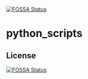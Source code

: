 [![FOSSA Status](https://app.fossa.io/api/projects/git%2Bgithub.com%2Fnelsocs%2Fpython_scripts.svg?type=shield)](https://app.fossa.io/projects/git%2Bgithub.com%2Fnelsocs%2Fpython_scripts?ref=badge_shield)

python_scripts
==============


## License
[![FOSSA Status](https://app.fossa.io/api/projects/git%2Bgithub.com%2Fnelsocs%2Fpython_scripts.svg?type=large)](https://app.fossa.io/projects/git%2Bgithub.com%2Fnelsocs%2Fpython_scripts?ref=badge_large)